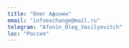```yaml
---
title: "Олег Афонин"
email: "infoexchange@mail.ru"
telegram: "Afonin_Oleg_Vasilyevitch"
loc: "Россия"
---
```

